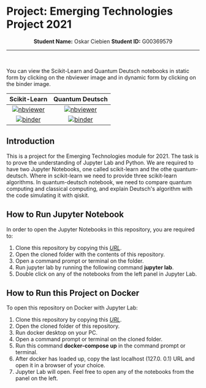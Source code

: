 # Project: Emerging Technologies Project 2021

<p align="center">
    <strong>Student Name:</strong> Oskar Ciebien   <strong>Student ID:</strong> G00369579
</p>

***

<br>

You can view the Scikit-Learn and Quantum Deutsch notebooks in static form by clicking on the nbviewer image and in dynamic form by clicking on the binder image.

| Scikit-Learn  | Quantum Deutsch |
| :-: | :-: |
| [![nbviewer](https://raw.githubusercontent.com/jupyter/design/master/logos/Badges/nbviewer_badge.svg)](https://nbviewer.org/github/Oskar-Ciebien/Emerging-Technologies-Project/blob/main/scikit-learn.ipynb)  | [![nbviewer](https://raw.githubusercontent.com/jupyter/design/master/logos/Badges/nbviewer_badge.svg)](https://nbviewer.org/github/Oskar-Ciebien/Emerging-Technologies-Project/blob/main/quantum-deutsch.ipynb)  |
| [![binder](https://mybinder.org/static/images/badge_logo.svg?v=51b20aa16836ea83f5ed69194c660eb85c4c2c1e32565312baedb7d534e3ffcf592881dbbe3da441d8293ded842755c906b91fb4aadf15220cf48111ebf701c4)](https://mybinder.org/v2/gh/Oskar-Ciebien/Emerging-Technologies-Project/main?filepath=scikit-learn.ipynb)  | [![binder](https://mybinder.org/static/images/badge_logo.svg?v=51b20aa16836ea83f5ed69194c660eb85c4c2c1e32565312baedb7d534e3ffcf592881dbbe3da441d8293ded842755c906b91fb4aadf15220cf48111ebf701c4)](https://mybinder.org/v2/gh/Oskar-Ciebien/Emerging-Technologies-Project/main?filepath=quantum-deutsch.ipynb)  |

## Introduction

This is a project for the Emerging Technologies module for 2021. The task is to prove the understanding of Jupyter Lab and Python. We are required to have two Jupyter Notebooks, one called scikit-learn and the othe quantum-deutsch. Where in scikit-learn we need to provide three scikit-learn algorithms. In quantum-deutsch notebook, we need to compare quantum computing and classical computing, and explain Deutsch's algorithm with the code simulating it with qiskit.

## How to Run Jupyter Notebook

In order to open the Jupyter Notebooks in this repository, you are required to:
1. Clone this repository by copying this *[URL](https://github.com/Oskar-Ciebien/Emerging-Technologies-Project)*.
2. Open the cloned folder with the contents of this repository.
3. Open a command prompt or terminal on the folder.
4. Run jupyter lab by running the following command **jupyter lab**.
5. Double click on any of the notebooks from the left panel in Jupyter Lab.

## How to Run this Project on Docker

To open this repository on Docker with Jupyter Lab:
1. Clone this repository by copying this *[URL](https://github.com/Oskar-Ciebien/Emerging-Technologies-Project)*.
2. Open the cloned folder of this repository.
3. Run docker desktop on your PC.
4. Open a command prompt or terminal on the cloned folder.
5. Run this command **docker-compose up** in the command prompt or terminal.
6. After docker has loaded up, copy the last localhost (127.0. 0.1) URL and open it in a browser of your choice.
7. Jupyter Lab will open. Feel free to open any of the notebooks from the panel on the left.
